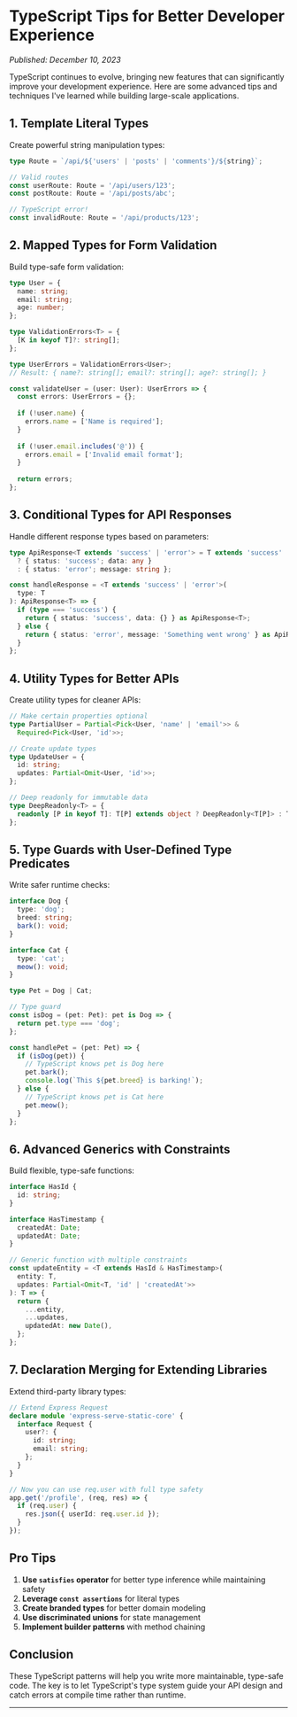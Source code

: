 # TypeScript Tips for Better Developer Experience

*Published: December 10, 2023*

TypeScript continues to evolve, bringing new features that can significantly improve your development experience. Here are some advanced tips and techniques I've learned while building large-scale applications.

## 1. Template Literal Types

Create powerful string manipulation types:

```typescript
type Route = `/api/${'users' | 'posts' | 'comments'}/${string}`;

// Valid routes
const userRoute: Route = '/api/users/123';
const postRoute: Route = '/api/posts/abc';

// TypeScript error!
const invalidRoute: Route = '/api/products/123';
```

## 2. Mapped Types for Form Validation

Build type-safe form validation:

```typescript
type User = {
  name: string;
  email: string;
  age: number;
};

type ValidationErrors<T> = {
  [K in keyof T]?: string[];
};

type UserErrors = ValidationErrors<User>;
// Result: { name?: string[]; email?: string[]; age?: string[]; }

const validateUser = (user: User): UserErrors => {
  const errors: UserErrors = {};
  
  if (!user.name) {
    errors.name = ['Name is required'];
  }
  
  if (!user.email.includes('@')) {
    errors.email = ['Invalid email format'];
  }
  
  return errors;
};
```

## 3. Conditional Types for API Responses

Handle different response types based on parameters:

```typescript
type ApiResponse<T extends 'success' | 'error'> = T extends 'success'
  ? { status: 'success'; data: any }
  : { status: 'error'; message: string };

const handleResponse = <T extends 'success' | 'error'>(
  type: T
): ApiResponse<T> => {
  if (type === 'success') {
    return { status: 'success', data: {} } as ApiResponse<T>;
  } else {
    return { status: 'error', message: 'Something went wrong' } as ApiResponse<T>;
  }
};
```

## 4. Utility Types for Better APIs

Create utility types for cleaner APIs:

```typescript
// Make certain properties optional
type PartialUser = Partial<Pick<User, 'name' | 'email'>> & 
  Required<Pick<User, 'id'>>;

// Create update types
type UpdateUser = {
  id: string;
  updates: Partial<Omit<User, 'id'>>;
};

// Deep readonly for immutable data
type DeepReadonly<T> = {
  readonly [P in keyof T]: T[P] extends object ? DeepReadonly<T[P]> : T[P];
};
```

## 5. Type Guards with User-Defined Type Predicates

Write safer runtime checks:

```typescript
interface Dog {
  type: 'dog';
  breed: string;
  bark(): void;
}

interface Cat {
  type: 'cat';
  meow(): void;
}

type Pet = Dog | Cat;

// Type guard
const isDog = (pet: Pet): pet is Dog => {
  return pet.type === 'dog';
};

const handlePet = (pet: Pet) => {
  if (isDog(pet)) {
    // TypeScript knows pet is Dog here
    pet.bark();
    console.log(`This ${pet.breed} is barking!`);
  } else {
    // TypeScript knows pet is Cat here
    pet.meow();
  }
};
```

## 6. Advanced Generics with Constraints

Build flexible, type-safe functions:

```typescript
interface HasId {
  id: string;
}

interface HasTimestamp {
  createdAt: Date;
  updatedAt: Date;
}

// Generic function with multiple constraints
const updateEntity = <T extends HasId & HasTimestamp>(
  entity: T,
  updates: Partial<Omit<T, 'id' | 'createdAt'>>
): T => {
  return {
    ...entity,
    ...updates,
    updatedAt: new Date(),
  };
};
```

## 7. Declaration Merging for Extending Libraries

Extend third-party library types:

```typescript
// Extend Express Request
declare module 'express-serve-static-core' {
  interface Request {
    user?: {
      id: string;
      email: string;
    };
  }
}

// Now you can use req.user with full type safety
app.get('/profile', (req, res) => {
  if (req.user) {
    res.json({ userId: req.user.id });
  }
});
```

## Pro Tips

1. **Use `satisfies` operator** for better type inference while maintaining safety
2. **Leverage `const assertions`** for literal types
3. **Create branded types** for better domain modeling
4. **Use discriminated unions** for state management
5. **Implement builder patterns** with method chaining

## Conclusion

These TypeScript patterns will help you write more maintainable, type-safe code. The key is to let TypeScript's type system guide your API design and catch errors at compile time rather than runtime.

---